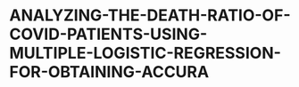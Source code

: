 # ANALYZING-THE-DEATH-RATIO-OF-COVID-PATIENTS-USING-MULTIPLE-LOGISTIC-REGRESSION-FOR-OBTAINING-ACCURA